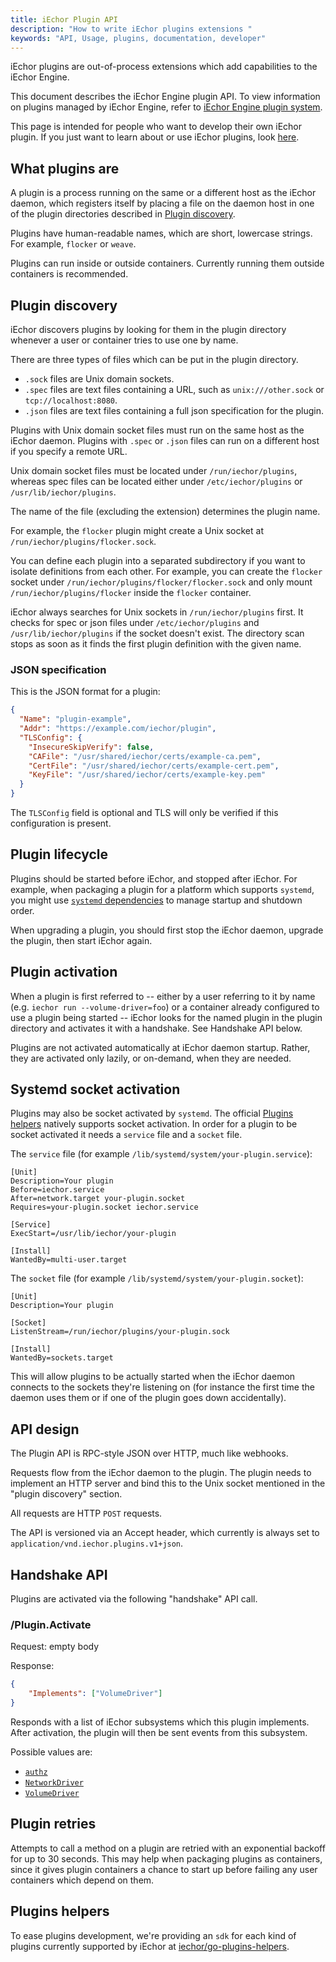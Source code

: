 ```yaml
---
title: iEchor Plugin API
description: "How to write iEchor plugins extensions "
keywords: "API, Usage, plugins, documentation, developer"
---
```


iEchor plugins are out-of-process extensions which add capabilities to the
iEchor Engine.

This document describes the iEchor Engine plugin API. To view information on
plugins managed by iEchor Engine, refer to [iEchor Engine plugin system](index.md).

This page is intended for people who want to develop their own iEchor plugin.
If you just want to learn about or use iEchor plugins, look
[here](legacy_plugins.md).

## What plugins are

A plugin is a process running on the same or a different host as the iEchor daemon,
which registers itself by placing a file on the daemon host in one of the plugin
directories described in [Plugin discovery](#plugin-discovery).

Plugins have human-readable names, which are short, lowercase strings. For
example, `flocker` or `weave`.

Plugins can run inside or outside containers. Currently running them outside
containers is recommended.

## Plugin discovery

iEchor discovers plugins by looking for them in the plugin directory whenever a
user or container tries to use one by name.

There are three types of files which can be put in the plugin directory.

* `.sock` files are Unix domain sockets.
* `.spec` files are text files containing a URL, such as `unix:///other.sock` or `tcp://localhost:8080`.
* `.json` files are text files containing a full json specification for the plugin.

Plugins with Unix domain socket files must run on the same host as the iEchor daemon.
Plugins with `.spec` or `.json` files can run on a different host if you specify a remote URL.

Unix domain socket files must be located under `/run/iechor/plugins`, whereas
spec files can be located either under `/etc/iechor/plugins` or `/usr/lib/iechor/plugins`.

The name of the file (excluding the extension) determines the plugin name.

For example, the `flocker` plugin might create a Unix socket at
`/run/iechor/plugins/flocker.sock`.

You can define each plugin into a separated subdirectory if you want to isolate definitions from each other.
For example, you can create the `flocker` socket under `/run/iechor/plugins/flocker/flocker.sock` and only
mount `/run/iechor/plugins/flocker` inside the `flocker` container.

iEchor always searches for Unix sockets in `/run/iechor/plugins` first. It checks for spec or json files under
`/etc/iechor/plugins` and `/usr/lib/iechor/plugins` if the socket doesn't exist. The directory scan stops as
soon as it finds the first plugin definition with the given name.

### JSON specification

This is the JSON format for a plugin:

```json
{
  "Name": "plugin-example",
  "Addr": "https://example.com/iechor/plugin",
  "TLSConfig": {
    "InsecureSkipVerify": false,
    "CAFile": "/usr/shared/iechor/certs/example-ca.pem",
    "CertFile": "/usr/shared/iechor/certs/example-cert.pem",
    "KeyFile": "/usr/shared/iechor/certs/example-key.pem"
  }
}
```

The `TLSConfig` field is optional and TLS will only be verified if this configuration is present.

## Plugin lifecycle

Plugins should be started before iEchor, and stopped after iEchor. For
example, when packaging a plugin for a platform which supports `systemd`, you
might use [`systemd` dependencies](
https://www.freedesktop.org/software/systemd/man/systemd.unit.html#Before=) to
manage startup and shutdown order.

When upgrading a plugin, you should first stop the iEchor daemon, upgrade the
plugin, then start iEchor again.

## Plugin activation

When a plugin is first referred to -- either by a user referring to it by name
(e.g.  `iechor run --volume-driver=foo`) or a container already configured to
use a plugin being started -- iEchor looks for the named plugin in the plugin
directory and activates it with a handshake. See Handshake API below.

Plugins are not activated automatically at iEchor daemon startup. Rather,
they are activated only lazily, or on-demand, when they are needed.

## Systemd socket activation

Plugins may also be socket activated by `systemd`. The official [Plugins helpers](https://github.com/iechor/go-plugins-helpers)
natively supports socket activation. In order for a plugin to be socket activated it needs
a `service` file and a `socket` file.

The `service` file (for example `/lib/systemd/system/your-plugin.service`):

```systemd
[Unit]
Description=Your plugin
Before=iechor.service
After=network.target your-plugin.socket
Requires=your-plugin.socket iechor.service

[Service]
ExecStart=/usr/lib/iechor/your-plugin

[Install]
WantedBy=multi-user.target
```

The `socket` file (for example `/lib/systemd/system/your-plugin.socket`):

```systemd
[Unit]
Description=Your plugin

[Socket]
ListenStream=/run/iechor/plugins/your-plugin.sock

[Install]
WantedBy=sockets.target
```

This will allow plugins to be actually started when the iEchor daemon connects to
the sockets they're listening on (for instance the first time the daemon uses them
or if one of the plugin goes down accidentally).

## API design

The Plugin API is RPC-style JSON over HTTP, much like webhooks.

Requests flow from the iEchor daemon to the plugin. The plugin needs to
implement an HTTP server and bind this to the Unix socket mentioned in the
"plugin discovery" section.

All requests are HTTP `POST` requests.

The API is versioned via an Accept header, which currently is always set to
`application/vnd.iechor.plugins.v1+json`.

## Handshake API

Plugins are activated via the following "handshake" API call.

### /Plugin.Activate

Request: empty body

Response:

```json
{
    "Implements": ["VolumeDriver"]
}
```

Responds with a list of iEchor subsystems which this plugin implements.
After activation, the plugin will then be sent events from this subsystem.

Possible values are:

* [`authz`](plugins_authorization.md)
* [`NetworkDriver`](plugins_network.md)
* [`VolumeDriver`](plugins_volume.md)

## Plugin retries

Attempts to call a method on a plugin are retried with an exponential backoff
for up to 30 seconds. This may help when packaging plugins as containers, since
it gives plugin containers a chance to start up before failing any user
containers which depend on them.

## Plugins helpers

To ease plugins development, we're providing an `sdk` for each kind of plugins
currently supported by iEchor at [iechor/go-plugins-helpers](https://github.com/iechor/go-plugins-helpers).
